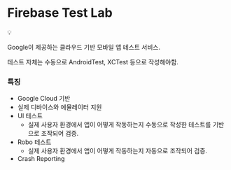 # Firebase Test Lab

<aside>
💡

Google이 제공하는 클라우드 기반 모바일 앱 테스트 서비스.

테스트 자체는 수동으로 AndroidTest, XCTest 등으로 작성해야함.

</aside>

### 특징

- Google Cloud 기반
- 실제 디바이스와 에뮬레이터 지원
- UI 테스트
    - 실제 사용자 환경에서 앱이 어떻게 작동하는지 수동으로 작성한 테스트를 기반으로 조작되어 검증.
- Robo 테스트
    - 실제 사용자 환경에서 앱이 어떻게 작동하는지 자동으로 조작되어 검증.
- Crash Reporting